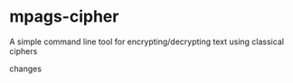 # mpags-cipher
A simple command line tool for encrypting/decrypting text using classical ciphers



changes
